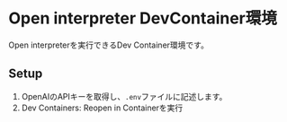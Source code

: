 # Open interpreter DevContainer環境

Open interpreterを実行できるDev Container環境です。

## Setup

1. OpenAIのAPIキーを取得し、`.env`ファイルに記述します。
2. Dev Containers: Reopen in Containerを実行